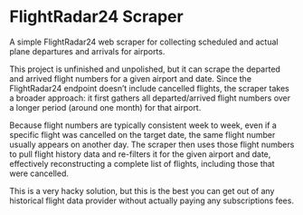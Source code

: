 # FlightRadar24 Scraper

A simple FlightRadar24 web scraper for collecting scheduled and actual plane departures and arrivals for airports.

This project is unfinished and unpolished, but it can scrape the departed and arrived flight numbers for a given airport and date. Since the FlightRadar24 endpoint doesn’t include cancelled flights, the scraper takes a broader approach: it first gathers all departed/arrived flight numbers over a longer period (around one month) for that airport.

Because flight numbers are typically consistent week to week, even if a specific flight was cancelled on the target date, the same flight number usually appears on another day. The scraper then uses those flight numbers to pull flight history data and re-filters it for the given airport and date, effectively reconstructing a complete list of flights, including those that were cancelled.

This is a very hacky solution, but this is the best you can get out of any historical flight data provider without actually paying any subscriptions fees.
